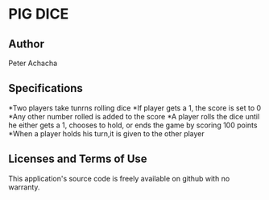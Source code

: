 # PIG DICE #
## Author ##
 Peter Achacha
## Specifications
*Two players take tunrns rolling dice
*If player gets a 1, the score is set to 0
*Any other number rolled is added to the score
*A player rolls the dice until he either gets a 1, chooses to hold, or ends the game by scoring 100 points
*When a player holds his turn,it is given to the other player


## Licenses and Terms of Use  
This application's source code is freely available on github with no warranty.


